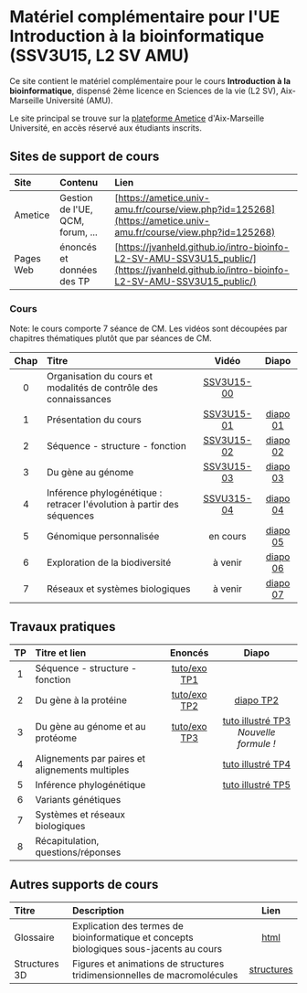 # Matériel complémentaire pour l'UE Introduction à la bioinformatique (SSV3U15, L2 SV AMU)

Ce site contient le matériel complémentaire pour le cours **Introduction à la bioinformatique**, dispensé 2ème licence en Sciences de la vie (L2 SV), Aix-Marseille Université (AMU). 

Le site principal se trouve sur la [plateforme Ametice](https://ametice.univ-amu.fr/) d'Aix-Marseille Université, en accès réservé aux étudiants inscrits. 

## Sites de support de cours

| Site | Contenu | Lien |
|:---------------|:-------------------------|:----------------------------------------|
| Ametice |Gestion de l'UE, QCM, forum, ... | [https://ametice.univ-amu.fr/course/view.php?id=125268](https://ametice.univ-amu.fr/course/view.php?id=125268) |
| Pages Web | énoncés et données des TP | [https://jvanheld.github.io/intro-bioinfo-L2-SV-AMU-SSV3U15_public/](https://jvanheld.github.io/intro-bioinfo-L2-SV-AMU-SSV3U15_public/) |


### Cours

Note: le cours comporte 7 séance de CM. Les vidéos sont découpées par chapitres thématiques plutôt que par séances de CM. 

| Chap | Titre | Vidéo | Diapo |
|:---:|:-----------------------------------------|:------------:|:------:|
| 0 | Organisation du cours et modalités de contrôle des connaissances | [SSV3U15-00](https://amupod.univ-amu.fr/video/32344-ssv3u15-00-organisation-du-cours-introduciton-a-la-bioinformatique-jacques-van-helden/)
| 1 | Présentation du cours | [SSV3U15-01](https://amupod.univ-amu.fr/video/32228-ssv3u15-01-presentation-du-cours-jacques-van-helden/) | [diapo 01](diapo_pdf_SSV3U15/01_presentation-du-cours_SSV3U15_2024.pdf) |
| 2 | Séquence - structure - fonction | [SSV3U15-02](https://amupod.univ-amu.fr/video/32306-ssv3u15-02-sequence-structure-fonction-jacques-van-helden/) | [diapo 02](diapo_pdf_SSV3U15/02_sequence-structure-fonction_SSV3U15_2024.pdf) |
| 3 | Du gène au génome | [SSV3U15-03](https://amupod.univ-amu.fr/video/32976-ssv3u15-03_du-gene-au-genome_2024-09-20cmp4/) | [diapo 03](diapo_pdf_SSV3U15/03_Du-gene-au-genome_SSV3U15_2024.pdf) |
| 4 | Inférence phylogénétique : retracer l'évolution à partir des séquences |  [SSVU315-04](https://amupod.univ-amu.fr/video/32522-ssv3u15-04-inference-phylogenetique-jacques-van-helden/)| [diapo 04](diapo_pdf_SSV3U15/04_inference-phylogenetique_SSV3U15_2024.pdf) |
| 5 | Génomique personnalisée | en cours | [diapo 05](diapo_pdf_SSV3U15/05_genomique-des-populations_2024.pdf) |
| 6 | Exploration de la biodiversité | à venir | [diapo 06](diapo_pdf_SSV3U15/06_medecine-genomique_SSV3U15_2024.pdf)  |
| 7 | Réseaux et systèmes biologiques | à venir | [diapo 07](diapo_pdf_SSV3U15/07_reseaux-systemes-biologiques_2024.pdf)  |

## Travaux pratiques

| TP | Titre et lien | Enoncés | Diapo |
|:---:|:------------------------------|:----------:|:--------:|
| 1 | Séquence - structure - fonction | [tuto/exo TP1](TP/TP1/) |
| 2 | Du gène à la protéine | [tuto/exo TP2](TP/TP2/) | [diapo TP2](TP/TP2/TP2_SSV3U15_diapo.pdf) |
| 3 | Du gène au génome et au protéome | [tuto/exo TP3](TP/TP3/) | [tuto illustré TP3](TP/TP3/TP3_SSV3U15_diapo.pdf) *Nouvelle formule !* |
| 4 | Alignements par paires et alignements multiples | | [tuto illustré TP4](TP/TP4/TP4_SSV3U15_diapo.pdf) |
| 5 | Inférence phylogénétique | | [tuto illustré TP5](TP/TP5/TP5_SSV3U15_diapo.pdf) |
| 6 | Variants génétiques |
| 7 | Systèmes et réseaux biologiques |
| 8 | Récapitulation, questions/réponses |

## Autres supports de cours

| Titre | Description | Lien |
|:------------|:-----------------------------------|:-----------:|
| Glossaire | Explication des termes de bioinformatique et concepts biologiques sous-jacents au cours | [html](glossaire_bioinfo/glossaire_bioinfo.html) |
| Structures 3D | Figures et animations de structures tridimensionnelles de macromolécules | [structures](structures/) | 

